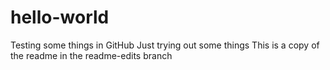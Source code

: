 # hello-world
Testing some things in GitHub
Just trying out some things
This is a copy of the readme in the readme-edits branch
